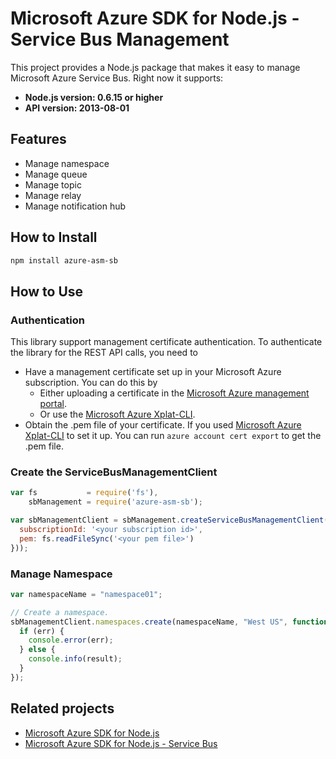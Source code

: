 # Microsoft Azure SDK for Node.js - Service Bus Management

This project provides a Node.js package that makes it easy to manage Microsoft Azure Service Bus. Right now it supports:
- **Node.js version: 0.6.15 or higher**
- **API version: 2013-08-01**

## Features

- Manage namespace
- Manage queue
- Manage topic
- Manage relay
- Manage notification hub

## How to Install

```bash
npm install azure-asm-sb
```

## How to Use

### Authentication

This library support management certificate authentication. To authenticate the library for the REST API calls, you need to
* Have a management certificate set up in your Microsoft Azure subscription. You can do this by
  * Either uploading a certificate in the [Microsoft Azure management portal](https://manage.windowsazure.com).
  * Or use the [Microsoft Azure Xplat-CLI](https://github.com/Azure/azure-xplat-cli).
* Obtain the .pem file of your certificate. If you used [Microsoft Azure Xplat-CLI](https://github.com/Azure/azure-xplat-cli) to set it up. You can run ``azure account cert export`` to get the .pem file.

### Create the ServiceBusManagementClient

```javascript
var fs           = require('fs'),
    sbManagement = require('azure-asm-sb');

var sbManagementClient = sbManagement.createServiceBusManagementClient(sbManagement.createCertificateCloudCredentials({
  subscriptionId: '<your subscription id>',
  pem: fs.readFileSync('<your pem file>')
}));
```

### Manage Namespace

```javascript
var namespaceName = "namespace01";

// Create a namespace.
sbManagementClient.namespaces.create(namespaceName, "West US", function (err, result) {
  if (err) {
    console.error(err);
  } else {
    console.info(result);
  }
});
```

## Related projects

- [Microsoft Azure SDK for Node.js](https://github.com/WindowsAzure/azure-sdk-for-node)
- [Microsoft Azure SDK for Node.js - Service Bus](https://github.com/WindowsAzure/azure-sdk-for-node/tree/master/lib/services/serviceBus)